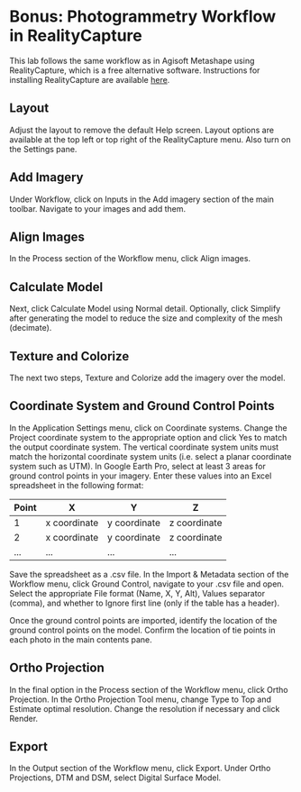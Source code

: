 # Bonus: Photogrammetry Workflow in RealityCapture

This lab follows the same workflow as in Agisoft Metashape using RealityCapture, which is a free alternative software. Instructions for installing RealityCapture are available [here](https://whitschroder.github.io/remote-sensing/install.html).

## Layout

Adjust the layout to remove the default Help screen. Layout options are available at the top left or top right of the RealityCapture menu. Also turn on the Settings pane.

## Add Imagery

Under Workflow, click on Inputs in the Add imagery section of the main toolbar. Navigate to your images and add them. 

## Align Images

In the Process section of the Workflow menu, click Align images.

## Calculate Model

Next, click Calculate Model using Normal detail. Optionally, click Simplify after generating the model to reduce the size and complexity of the mesh (decimate).

## Texture and Colorize

The next two steps, Texture and Colorize add the imagery over the model.

## Coordinate System and Ground Control Points

In the Application Settings menu, click on Coordinate systems. Change the Project coordinate system to the appropriate option and click Yes to match the output coordinate system. The vertical coordinate system units must match the horizontal coordinate system units (i.e. select a planar coordinate system such as UTM). In Google Earth Pro, select at least 3 areas for ground control points in your imagery. Enter these values into an Excel spreadsheet in the following format:

| Point | X   | Y   | Z   |
| ---   | --- | --- | --- |
| 1     | x coordinate | y coordinate | z coordinate |
| 2     | x coordinate | y coordinate | z coordinate |
| ...   | ...          | ...          | ...          |

Save the spreadsheet as a .csv file. In the Import & Metadata section of the Workflow menu, click Ground Control, navigate to your .csv file and open. Select the appropriate File format (Name, X, Y, Alt), Values separator (comma), and whether to Ignore first line (only if the table has a header).

Once the ground control points are imported, identify the location of the ground control points on the model. Confirm the location of tie points in each photo in the main contents pane.

## Ortho Projection

In the final option in the Process section of the Workflow menu, click Ortho Projection. In the Ortho Projection Tool menu, change Type to Top and Estimate optimal resolution. Change the resolution if necessary and click Render.

## Export

In the Output section of the Workflow menu, click Export. Under Ortho Projections, DTM and DSM, select Digital Surface Model.